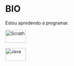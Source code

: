 <h1>BIO</h1>

<p>Estou apredendo a programar.</p> 


<div>
<img align="center" alt="Scrath" height="40" width="65" src="https://img.shields.io/badge/Scratch-4D97FF?style=for-the-badge&logo=Scratch&logoColor=white">
  </div><br>


<div>
<img align="center" alt="Java" height="40" width="65" src="https://img.shields.io/badge/JavaScript-323330?style=for-the-badge&logo=javascript&logoColor=F7DF1E">
